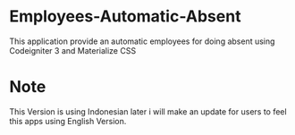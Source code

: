 # Employees-Automatic-Absent
This application provide an automatic employees for doing absent using Codeigniter 3 and Materialize CSS

# Note
This Version is using Indonesian later i will make an update for users to feel this apps using English Version.
